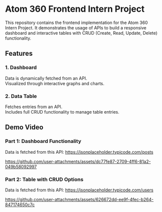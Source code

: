 
# Atom 360 Frontend Intern Project

This repository contains the frontend implementation for the Atom 360 Intern Project. It demonstrates the usage of APIs to build a responsive dashboard and interactive tables with CRUD (Create, Read, Update, Delete) functionality.


## Features

 ### 1. Dashboard
 Data is dynamically fetched from an API.</br>
 Visualized through interactive graphs and charts.

 ### 2. Data Table
 Fetches entries from an API.</br>
 Includes full CRUD functionality to manage table entries.

## Demo Video

 ### Part 1: Dashboard Functionality
 Data is fetched from this API: https://jsonplaceholder.typicode.com/posts</br>



https://github.com/user-attachments/assets/dc77fe87-2709-4ff6-81a2-049b58092997



 

 ### Part 2: Table with CRUD Options
 Data is fetched from this API: https://jsonplaceholder.typicode.com/users


https://github.com/user-attachments/assets/626672dd-ee9f-4fec-b264-847174650c7c



